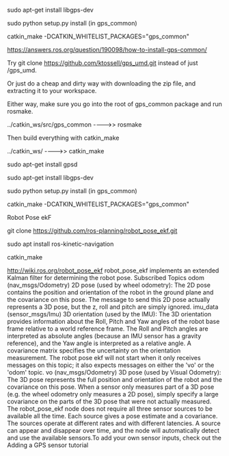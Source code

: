 sudo apt-get install libgps-dev

sudo python setup.py install (in gps_common)

catkin_make -DCATKIN_WHITELIST_PACKAGES="gps_common"

https://answers.ros.org/question/190098/how-to-install-gps-common/

Try git clone https://github.com/ktossell/gps_umd.git instead of just /gps_umd.

Or just do a cheap and dirty way with downloading the zip file, and extracting it to your workspace.

Either way, make sure you go into the root of gps_common package and run rosmake.

../catkin_ws/src/gps_common ---->> rosmake

Then build everything with catkin_make

../catkin_ws/ ---->> catkin_make




sudo apt-get install gpsd









sudo apt-get install libgps-dev

sudo python setup.py install (in gps_common)

catkin_make -DCATKIN_WHITELIST_PACKAGES="gps_common"




Robot Pose ekF

git clone https://github.com/ros-planning/robot_pose_ekf.git

sudo apt install ros-kinetic-navigation

catkin_make

<!-- TODO: Add new packages to dependencies list -->

<!-- $ rosdep install robot_pose_ekf
$ roscd robot_pose_ekf
$ rosmake -->

http://wiki.ros.org/robot_pose_ekf
robot_pose_ekf implements an extended Kalman filter for determining the robot pose.
Subscribed Topics
odom (nav_msgs/Odometry)
2D pose (used by wheel odometry): The 2D pose contains the position and orientation of the robot in the ground plane and the covariance on this pose. The message to send this 2D pose actually represents a 3D pose, but the z, roll and pitch are simply ignored.
imu_data (sensor_msgs/Imu)
3D orientation (used by the IMU): The 3D orientation provides information about the Roll, Pitch and Yaw angles of the robot base frame relative to a world reference frame. The Roll and Pitch angles are interpreted as absolute angles (because an IMU sensor has a gravity reference), and the Yaw angle is interpreted as a relative angle. A covariance matrix specifies the uncertainty on the orientation measurement. The robot pose ekf will not start when it only receives messages on this topic; it also expects messages on either the 'vo' or the 'odom' topic.
vo (nav_msgs/Odometry)
3D pose (used by Visual Odometry): The 3D pose represents the full position and orientation of the robot and the covariance on this pose. When a sensor only measures part of a 3D pose (e.g. the wheel odometry only measures a 2D pose), simply specify a large covariance on the parts of the 3D pose that were not actually measured.
The robot_pose_ekf node does not require all three sensor sources to be available all the time. Each source gives a pose estimate and a covariance. The sources operate at different rates and with different latencies. A source can appear and disappear over time, and the node will automatically detect and use the available sensors.To add your own sensor inputs, check out the Adding a GPS sensor tutorial
